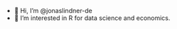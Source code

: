 - 👋 Hi, I’m @jonaslindner-de
- 👀 I’m interested in R for data science and economics.

<!---
EloquentMammal/EloquentMammal is a ✨ special ✨ repository because its `README.md` (this file) appears on your GitHub profile.
You can click the Preview link to take a look at your changes.
--->
